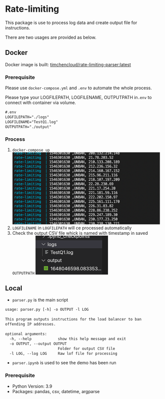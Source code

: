 Rate-limiting
===
This package is use to process log data and create output file for instructions.

There are two usages are provided as below.

## Docker
Docker image is built: [timchencloud/rate-limiting-parser:latest](https://hub.docker.com/layers/timchencloud/rate-limiting-parser/latest/images/sha256:cb0d12c70afc099a4dd8a22e7ad6fffc36e77ce735e40312512441ed0c5b93d6)

### Prerequisite
Please use `docker-compose.yml` and `.env` to automate the whole process.

Please type your LOGFILEPATH, LOGFILENAME, OUTPUTPATH in`.env` to connect with container via volume.
```
#.env
LOGFILEPATH="./logs"
LOGFILENAME="TestQ1.log"
OUTPUTPATH="./output"
```

### Process
1. `docker-compose up`
![](./pics/docker-compose.png)
2. `LOGFILENAME` in `LOGFILEPATH` will ce processed automatically
3. Check the output CSV file whick is named with timestamp in saved  `OUTPUTPATH` 
![](./pics/output.png)


## Local
* `parser.py` is the main script
```
usage: parser.py [-h] -o OUTPUT -l LOG

This program outputs instructions for the load balancer to ban offending IP addresses.

optional arguments:
  -h, --help            show this help message and exit
  -o OUTPUT, --output OUTPUT
                        Folder for output CSV file
  -l LOG, --log LOG     Raw lof file for processing
```

* `parser.ipynb` is used to see the demo has been run

### Prerequisite
* Python Version: 3.9
* Packages:  pandas, csv, datetime, argparse